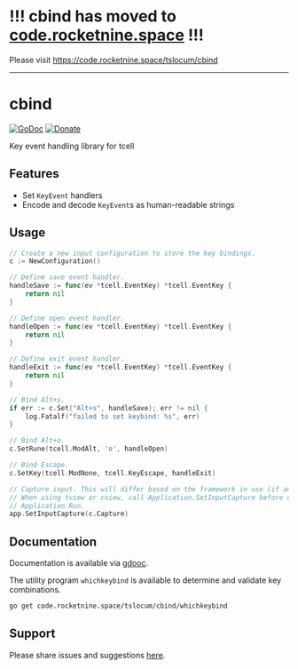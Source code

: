 !!! cbind has moved to [code.rocketnine.space](https://code.rocketnine.space/tslocum/cbind) !!!
====

Please visit https://code.rocketnine.space/tslocum/cbind

------------

# cbind
[![GoDoc](https://code.rocketnine.space/tslocum/godoc-static/raw/branch/master/badge.svg)](https://docs.rocketnine.space/code.rocketnine.space/tslocum/cbind)
[![Donate](https://img.shields.io/liberapay/receives/rocketnine.space.svg?logo=liberapay)](https://liberapay.com/rocketnine.space)

Key event handling library for tcell

## Features

- Set `KeyEvent` handlers
- Encode and decode `KeyEvent`s as human-readable strings

## Usage

```go
// Create a new input configuration to store the key bindings.
c := NewConfiguration()

// Define save event handler.
handleSave := func(ev *tcell.EventKey) *tcell.EventKey {
    return nil
}

// Define open event handler.
handleOpen := func(ev *tcell.EventKey) *tcell.EventKey {
    return nil
}

// Define exit event handler.
handleExit := func(ev *tcell.EventKey) *tcell.EventKey {
    return nil
}

// Bind Alt+s.
if err := c.Set("Alt+s", handleSave); err != nil {
    log.Fatalf("failed to set keybind: %s", err)
}

// Bind Alt+o.
c.SetRune(tcell.ModAlt, 'o', handleOpen)

// Bind Escape.
c.SetKey(tcell.ModNone, tcell.KeyEscape, handleExit)

// Capture input. This will differ based on the framework in use (if any).
// When using tview or cview, call Application.SetInputCapture before calling
// Application.Run.
app.SetInputCapture(c.Capture)
```

## Documentation

Documentation is available via [gdooc](https://docs.rocketnine.space/code.rocketnine.space/tslocum/cbind).

The utility program `whichkeybind` is available to determine and validate key combinations.

```bash
go get code.rocketnine.space/tslocum/cbind/whichkeybind
```

## Support

Please share issues and suggestions [here](https://code.rocketnine.space/tslocum/cbind/issues).
